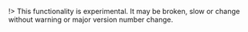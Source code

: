!> This functionality is experimental. It may be broken, slow or change without warning or major version number change.
